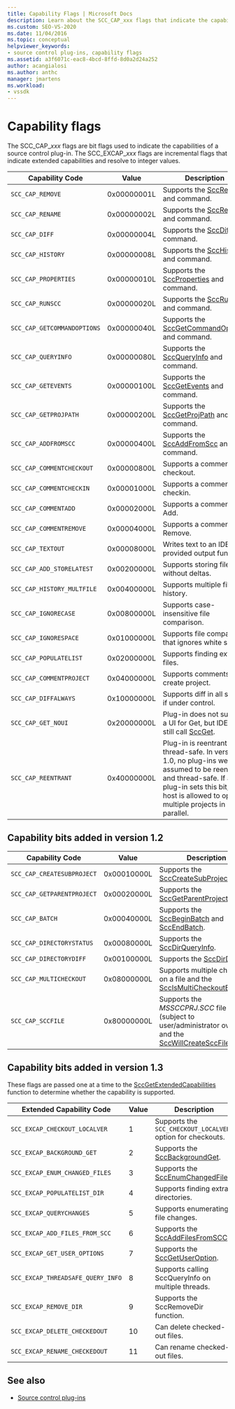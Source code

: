 ```yaml
---
title: Capability Flags | Microsoft Docs
description: Learn about the SCC_CAP_xxx flags that indicate the capabilities of a source control plug-in and the SCC_EXCAP_xxx flags that indicate extended capabilities.
ms.custom: SEO-VS-2020
ms.date: 11/04/2016
ms.topic: conceptual
helpviewer_keywords:
- source control plug-ins, capability flags
ms.assetid: a3f6071c-eac8-4bcd-8ffd-8d0a2d24a252
author: acangialosi
ms.author: anthc
manager: jmartens
ms.workload:
- vssdk
---
```

# Capability flags
The SCC_CAP_*xxx* flags are bit flags used to indicate the capabilities of a source control plug-in. The SCC_EXCAP_*xxx* flags are incremental flags that indicate extended capabilities and resolve to integer values.

|Capability Code|Value|Description|
|---------------------|-----------|-----------------|
|`SCC_CAP_REMOVE`|0x00000001L|Supports the [SccRemove](../extensibility/sccremove-function.md) and command.|
|`SCC_CAP_RENAME`|0x00000002L|Supports the [SccRename](../extensibility/sccrename-function.md) and command.|
|`SCC_CAP_DIFF`|0x00000004L|Supports the [SccDiff](../extensibility/sccdiff-function.md) and command.|
|`SCC_CAP_HISTORY`|0x00000008L|Supports the [SccHistory](../extensibility/scchistory-function.md) and command.|
|`SCC_CAP_PROPERTIES`|0x00000010L|Supports the [SccProperties](../extensibility/sccproperties-function.md) and command.|
|`SCC_CAP_RUNSCC`|0x00000020L|Supports the [SccRunScc](../extensibility/sccrunscc-function.md) and command.|
|`SCC_CAP_GETCOMMANDOPTIONS`|0x00000040L|Supports the [SccGetCommandOptions](../extensibility/sccgetcommandoptions-function.md) and command.|
|`SCC_CAP_QUERYINFO`|0x00000080L|Supports the [SccQueryInfo](../extensibility/sccqueryinfo-function.md) and command.|
|`SCC_CAP_GETEVENTS`|0x00000100L|Supports the [SccGetEvents](../extensibility/sccgetevents-function.md) and command.|
|`SCC_CAP_GETPROJPATH`|0x00000200L|Supports the [SccGetProjPath](../extensibility/sccgetprojpath-function.md) and command.|
|`SCC_CAP_ADDFROMSCC`|0x00000400L|Supports the [SccAddFromScc](../extensibility/sccaddfromscc-function.md) and command.|
|`SCC_CAP_COMMENTCHECKOUT`|0x00000800L|Supports a comment on checkout.|
|`SCC_CAP_COMMENTCHECKIN`|0x00001000L|Supports a comment on checkin.|
|`SCC_CAP_COMMENTADD`|0x00002000L|Supports a comment on Add.|
|`SCC_CAP_COMMENTREMOVE`|0x00004000L|Supports a comment on Remove.|
|`SCC_CAP_TEXTOUT`|0x00008000L|Writes text to an IDE-provided output function.|
|`SCC_CAP_ADD_STORELATEST`|0x00200000L|Supports storing files without deltas.|
|`SCC_CAP_HISTORY_MULTFILE`|0x00400000L|Supports multiple file history.|
|`SCC_CAP_IGNORECASE`|0x00800000L|Supports case-insensitive file comparison.|
|`SCC_CAP_IGNORESPACE`|0x01000000L|Supports file comparison that ignores white space.|
|`SCC_CAP_POPULATELIST`|0x02000000L|Supports finding extra files.|
|`SCC_CAP_COMMENTPROJECT`|0x04000000L|Supports comments on create project.|
|`SCC_CAP_DIFFALWAYS`|0x10000000L|Supports diff in all states if under control.|
|`SCC_CAP_GET_NOUI`|0x20000000L|Plug-in does not support a UI for Get, but IDE may still call [SccGet](../extensibility/sccget-function.md).|
|`SCC_CAP_REENTRANT`|0x40000000L|Plug-in is reentrant and thread-safe. In version 1.0, no plug-ins were assumed to be reentrant and thread-safe. If a 1.1 plug-in sets this bit, the host is allowed to open multiple projects in parallel.|

## Capability bits added in version 1.2

|Capability Code|Value|Description|
|---------------------|-----------|-----------------|
|`SCC_CAP_CREATESUBPROJECT`|0x00010000L|Supports the [SccCreateSubProject](../extensibility/scccreatesubproject-function.md).|
|`SCC_CAP_GETPARENTPROJECT`|0x00020000L|Supports the [SccGetParentProjectPath](../extensibility/sccgetparentprojectpath-function.md).|
|`SCC_CAP_BATCH`|0x00040000L|Supports the [SccBeginBatch](../extensibility/sccbeginbatch-function.md) and [SccEndBatch](../extensibility/sccendbatch-function.md).|
|`SCC_CAP_DIRECTORYSTATUS`|0x00080000L|Supports the [SccDirQueryInfo](../extensibility/sccdirqueryinfo-function.md).|
|`SCC_CAP_DIRECTORYDIFF`|0x00100000L|Supports the [SccDirDiff](../extensibility/sccdirdiff-function.md).|
|`SCC_CAP_MULTICHECKOUT`|0x08000000L|Supports multiple checkouts on a file and the [SccIsMultiCheckoutEnabled](../extensibility/sccismulticheckoutenabled-function.md).|
|`SCC_CAP_SCCFILE`|0x80000000L|Supports the *MSSCCPRJ.SCC* file (subject to user/administrator override) and the [SccWillCreateSccFile](../extensibility/sccwillcreatesccfile-function.md).|

## Capability bits added in version 1.3
 These flags are passed one at a time to the [SccGetExtendedCapabilities](../extensibility/sccgetextendedcapabilities-function.md) function to determine whether the capability is supported.

|Extended Capability Code|Value|Description|
|------------------------------|-----------|-----------------|
|`SCC_EXCAP_CHECKOUT_LOCALVER`|1|Supports the `SCC_CHECKOUT_LOCALVER` option for checkouts.|
|`SCC_EXCAP_BACKGROUND_GET`|2|Supports the [SccBackgroundGet](../extensibility/sccbackgroundget-function.md).|
|`SCC_EXCAP_ENUM_CHANGED_FILES`|3|Supports the [SccEnumChangedFiles](../extensibility/sccenumchangedfiles-function.md).|
|`SCC_EXCAP_POPULATELIST_DIR`|4|Supports finding extra directories.|
|`SCC_EXCAP_QUERYCHANGES`|5|Supports enumerating file changes.|
|`SCC_EXCAP_ADD_FILES_FROM_SCC`|6|Supports the [SccAddFilesFromSCC](../extensibility/sccaddfilesfromscc-function.md).|
|`SCC_EXCAP_GET_USER_OPTIONS`|7|Supports the [SccGetUserOption](../extensibility/sccgetuseroption-function.md).|
|`SCC_EXCAP_THREADSAFE_QUERY_INFO`|8|Supports calling SccQueryInfo on multiple threads.|
|`SCC_EXCAP_REMOVE_DIR`|9|Supports the SccRemoveDir function.|
|`SCC_EXCAP_DELETE_CHECKEDOUT`|10|Can delete checked-out files.|
|`SCC_EXCAP_RENAME_CHECKEDOUT`|11|Can rename checked-out files.|

## See also
- [Source control plug-ins](../extensibility/source-control-plug-ins.md)

